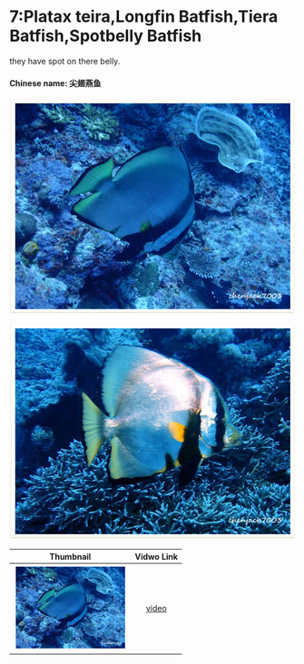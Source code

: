 # 7:Platax teira,Longfin Batfish,Tiera Batfish,Spotbelly Batfish

they have spot on there belly.

#### Chinese name:    尖翅燕鱼

![](../../.gitbook/assets/circular-spadefish.jpg)

![](../../.gitbook/assets/circular-spadefish2.jpg)

| Thumbnail | Vidwo Link |
| :---: | :---: |
| ![](../../.gitbook/assets/small-circular-spadefish.jpg)  | [video](https://drive.google.com/open?id=1Az9K-cxog1D5PK_C0yxzcFD0Hud1fkbo) |


